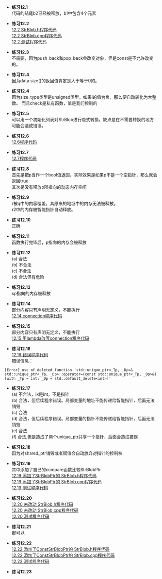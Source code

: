 * **练习12.1**  
代码的结尾b2已经被释放，b1中包含4个元素

* **练习12.2**  
[12.2 StrBlob.h程序代码](12.2/StrBlob.h)  
[12.2 StrBlob.cpp程序代码](12.2/StrBlob.cpp)  
[12.2 测试程序代码](12.2/main.cpp)  

* **练习12.3**  
不需要，因为push_back和pop_back会改变对象，但是const是不允许改变的。

* **练习12.4**  
因为data.size()的返回值肯定是大于等于0的。

* **练习12.4**  
因为size_type类型是unsigned类型，如果i的值为负，那么便自动转化为大整数。
而且check是私有函数，值是我们控制的

* **练习12.5**  
可以用一个初始化列表对StrBlob进行隐式转换。缺点是在不需要转换的地方可能会造成错误。

* **练习12.6**  
[12.6程序代码](12.6.cpp)  

* **练习12.7**  
[12.7程序代码](12.7.cpp)  

* **练习12.8**  
首先是把p当作一个bool值返回，实际效果是如果p不是一个空指针，那么就会返回true  
其次是没有释放p所指向的动态内存空间  

* **练习12.9**  
r被q中的内容覆盖，其原来的地址中的内存无法被释放。  
r2中的内存被智能指针自动释放。

* **练习12.10**  
正确

* **练习12.11**  
函数执行完毕后，p指向的内存会被释放

* **练习12.12**  
(a) 合法  
(b) 不合法  
(c) 不合法  
(d) 合法但有危险  

* **练习12.13**  
sp指向的内存被释放

* **练习12.14**  
部分内容只有声明无定义，不能执行  
[12.14 connection程序代码](12.14.cpp)  

* **练习12.15**  
部分内容只有声明无定义，不能执行  
[12.15 用lambda改写connection程序代码](12.15.cpp)  

* **练习12.16**  
[12.16 错误程序代码](12.16.cpp)  
错误信息：
```
[Error] use of deleted function 'std::unique_ptr<_Tp, _Dp>& std::unique_ptr<_Tp, _Dp>::operator=(const std::unique_ptr<_Tp, _Dp>&) [with _Tp = int; _Dp = std::default_delete<int>]'
```

* **练习12.17**  
(a) 不合法，ix是int，不是指针  
(b) 合法，但后续程序错误。局部变量的地址不能传递给智能指针，后面无法销毁  
(c) 合法  
(d) 合法，但后续程序错误。局部变量的指针不能传递给智能指针，后面无法销毁  
(e) 合法  
(f) 合法,但是造成了两个unique_ptr共享一个指针，后面会造成错误  
  
* **练习12.18**  
因为对shared_ptr销毁或者赋值会自动放弃对指针的控制权  

* **练习12.19**  
其中添加了自己的compare函数比较StrBlobPtr  
[12.19 添加了StrBlobPtr的 StrBlob.h程序代码](12.19/StrBlob.h)  
[12.19 添加了StrBlobPtr的 StrBlob.cpp程序代码](12.19/StrBlob.cpp)  
[12.19 测试程序代码](12.19/main.cpp)  

* **练习12.20**  
[12.20 未改动 StrBlob.h程序代码](12.20/StrBlob.h)  
[12.20 未改动 StrBlob.cpp程序代码](12.20/StrBlob.cpp)  
[12.20 测试程序代码](12.20/main.cpp)  

* **练习12.21**  
都可以

* **练习12.22**  
[12.22 添加了ConstStrBlobPtr的 StrBlob.h程序代码](12.22/StrBlob.h)  
[12.22 添加了ConstStrBlobPtr的 StrBlob.cpp程序代码](12.22/StrBlob.cpp)  
[12.22 测试程序代码](12.22/main.cpp)  

* **练习12.23**  

